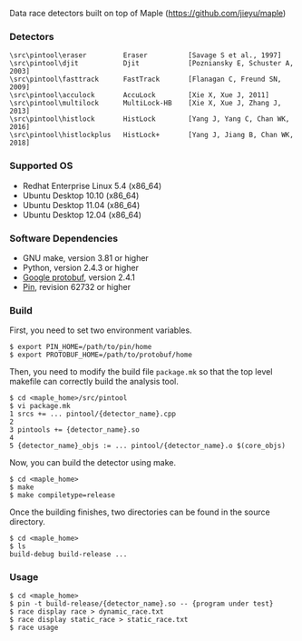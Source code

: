 Data race detectors built on top of Maple (https://github.com/jieyu/maple)

### Detectors
    \src\pintool\eraser         Eraser          [Savage S et al., 1997]
    \src\pintool\djit           Djit            [Pozniansky E, Schuster A, 2003]
    \src\pintool\fasttrack      FastTrack       [Flanagan C, Freund SN, 2009]
    \src\pintool\acculock       AccuLock        [Xie X, Xue J, 2011]
    \src\pintool\multilock      MultiLock-HB    [Xie X, Xue J, Zhang J, 2013]
    \src\pintool\histlock       HistLock        [Yang J, Yang C, Chan WK, 2016]
    \src\pintool\histlockplus   HistLock+       [Yang J, Jiang B, Chan WK, 2018]

### Supported OS

* Redhat Enterprise Linux 5.4 (x86\_64)
* Ubuntu Desktop 10.10 (x86\_64)
* Ubuntu Desktop 11.04 (x86\_64)
* Ubuntu Desktop 12.04 (x86\_64)

### Software Dependencies

* GNU make, version 3.81 or higher
* Python, version 2.4.3 or higher
* [Google protobuf](http://code.google.com/p/protobuf/), version 2.4.1
* [Pin](http://www.pintool.org/), revision 62732 or higher

### Build

First, you need to set two environment variables.

    $ export PIN_HOME=/path/to/pin/home
    $ export PROTOBUF_HOME=/path/to/protobuf/home

Then, you need to modify the build file `package.mk` so that the top level makefile can correctly build the analysis tool.

    $ cd <maple_home>/src/pintool
    $ vi package.mk
    1 srcs += ... pintool/{detector_name}.cpp
    2
    3 pintools += {detector_name}.so
    4
    5 {detector_name}_objs := ... pintool/{detector_name}.o $(core_objs)

Now, you can build the detector using make.

    $ cd <maple_home>
    $ make
    $ make compiletype=release

Once the building finishes, two directories can be found in the source directory.

    $ cd <maple_home>
    $ ls
    build-debug build-release ...

### Usage

    $ cd <maple_home>
    $ pin -t build-release/{detector_name}.so -- {program under test}
    $ race display race > dynamic_race.txt
    $ race display static_race > static_race.txt
    $ race usage
